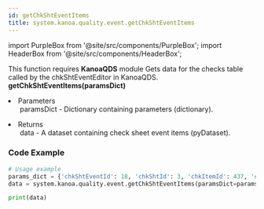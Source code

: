 ```yaml
---
id: getChkShtEventItems
title: system.kanoa.quality.event.getChkShtEventItems
---
```


import PurpleBox from '@site/src/components/PurpleBox';
import HeaderBox from '@site/src/components/HeaderBox';

<PurpleBox>This function requires <b>KanoaQDS</b> module</PurpleBox>
<HeaderBox header="Description">Gets data for the checks table called by the chkShtEventEditor in KanoaQDS.</HeaderBox>
<HeaderBox header="Syntax">
    <b>getChkShtEventItems(paramsDict)</b>
    <li> Parameters <br />
        <ul>paramsDict - Dictionary containing parameters (dictionary).</ul>
    </li>
    <li> Returns <br />
        <ul>data - A dataset containing check sheet event items (pyDataset).</ul>
    </li>
</HeaderBox>

### Code Example
```python
# Usage example
params_dict = {'chkShtEventId': 18, 'chkShtId': 3, 'chkItemId': 437, 'chkShtTypeId': 4, 'itemClassPath': 'some path', 'chkShtStateIds': [1, 2, 3], 'itemId': 45, 'enabled': True}
data = system.kanoa.quality.event.getChkShtEventItems(paramsDict=params_dict)

print(data)